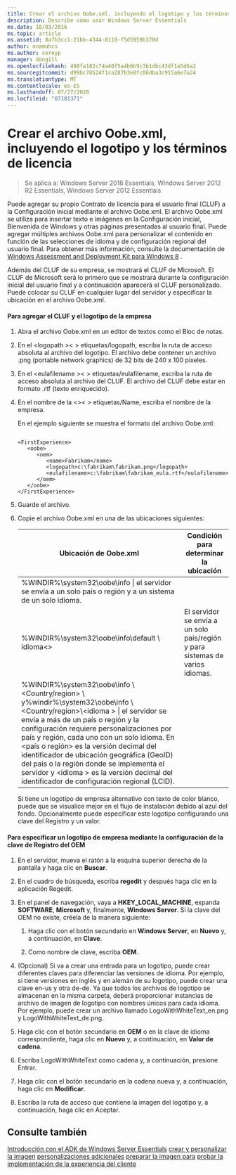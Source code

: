 ```yaml
---
title: Crear el archivo Oobe.xml, incluyendo el logotipo y los términos de licencia
description: Describe cómo usar Windows Server Essentials
ms.date: 10/03/2016
ms.topic: article
ms.assetid: 8a7b3cc1-21bb-4344-8110-f5d5959b370d
author: nnamuhcs
ms.author: coreyp
manager: dongill
ms.openlocfilehash: 498fa182c74a40f5a4b6b9c3b1dbc43df1a5d6a2
ms.sourcegitcommit: d99bc78524f1ca287b3e8fc06dba3c915a6e7a24
ms.translationtype: MT
ms.contentlocale: es-ES
ms.lasthandoff: 07/27/2020
ms.locfileid: "87181371"
---
```

# <a name="create-the-oobexml-file-including-logo-and-eula"></a>Crear el archivo Oobe.xml, incluyendo el logotipo y los términos de licencia

>Se aplica a: Windows Server 2016 Essentials, Windows Server 2012 R2 Essentials, Windows Server 2012 Essentials

Puede agregar su propio Contrato de licencia para el usuario final (CLUF) a la Configuración inicial mediante el archivo Oobe.xml. El archivo Oobe.xml se utiliza para insertar texto e imágenes en la Configuración inicial, Bienvenida de Windows y otras páginas presentadas al usuario final. Puede agregar múltiples archivos Oobe.xml para personalizar el contenido en función de las selecciones de idioma y de configuración regional del usuario final. Para obtener más información, consulte la documentación de [Windows Assessment and Deployment Kit para Windows 8](https://go.microsoft.com/fwlink/?LinkId=248694) .

 Además del CLUF de su empresa, se mostrará el CLUF de Microsoft. El CLUF de Microsoft será lo primero que se mostrará durante la configuración inicial del usuario final y a continuación aparecerá el CLUF personalizado. Puede colocar su CLUF en cualquier lugar del servidor y especificar la ubicación en el archivo Oobe.xml.

#### <a name="to-add-your-company-eula-and-logo"></a>Para agregar el CLUF y el logotipo de la empresa

1. Abra el archivo Oobe.xml en un editor de textos como el Bloc de notas.

2. En el <logopath \>< \> etiquetas/logopath, escriba la ruta de acceso absoluta al archivo del logotipo. El archivo debe contener un archivo .png (portable network graphics) de 32 bits de 240 x 100 píxeles.

3. En el <eulafilename \>< \> etiquetas/eulafilename, escriba la ruta de acceso absoluta al archivo del CLUF. El archivo del CLUF debe estar en formato .rtf (texto enriquecido).

4. En el nombre de la <\>< \> etiquetas/Name, escriba el nombre de la empresa.

    En el ejemplo siguiente se muestra el formato del archivo Oobe.xml:

   ```

   <FirstExperience>
      <oobe>
         <oem>
            <name>Fabrikam</name>
            <logopath>c:\fabrikam\fabrikam.png</logopath>
            <eulafilename>c:\fabrikam\fabrikam_eula.rtf</eulafilename>
         </oem>
      </oobe>
   </FirstExperience>

   ```

5. Guarde el archivo.

6. Copie el archivo Oobe.xml en una de las ubicaciones siguientes:

   |Ubicación de Oobe.xml|Condición para determinar la ubicación|
   |-----------------------|----------------------------------------|
   |%WINDIR%\system32\oobe\info \| el servidor se envía a un solo país o región y a un sistema de un solo idioma.|
   |%WINDIR%\system32\oobe\info\default \\ idioma<\>|El servidor se envía a un solo país/región y para sistemas de varios idiomas.|
   |%WINDIR%\system32\oobe\info \\<Country/region> \ y%windir%\system32\oobe\info \\<Country/region>\\<idioma \> \| el servidor se envía a más de un país o región y la configuración requiere personalizaciones por país y región, cada uno con un solo idioma. En <país o región> es la versión decimal del identificador de ubicación geográfica (GeoID) del país o la región donde se implementa el servidor y <idioma \> es la versión decimal del identificador de configuración regional (LCID).|

   Si tiene un logotipo de empresa alternativo con texto de color blanco, puede que se visualice mejor en el flujo de instalación debido al azul del fondo.  Opcionalmente puede especificar este logotipo configurando una clave del Registro y un valor.

#### <a name="to-specify-a-company-logo-by-setting-the-oem-registry-key"></a>Para especificar un logotipo de empresa mediante la configuración de la clave de Registro del OEM

1.  En el servidor, mueva el ratón a la esquina superior derecha de la pantalla y haga clic en **Buscar**.

2.  En el cuadro de búsqueda, escriba **regedit** y después haga clic en la aplicación Regedit.

3.  En el panel de navegación, vaya a  **HKEY_LOCAL_MACHINE**, expanda **SOFTWARE**, **Microsoft** y, finalmente, **Windows Server**. Si la clave del OEM no existe, créela de la manera siguiente:

    1.  Haga clic con el botón secundario en **Windows Server**, en **Nuevo** y, a continuación, en **Clave**.

    2.  Como nombre de clave, escriba **OEM**.

4.  (Opcional) Si va a crear una entrada para un logotipo, puede crear diferentes claves para diferenciar las versiones de idioma. Por ejemplo, si tiene versiones en inglés y en alemán de su logotipo, puede crear una clave en-us y otra de-de. Ya que todos los archivos de logotipo se almacenan en la misma carpeta, deberá proporcionar instancias de archivo de imagen de logotipo con nombres únicos para cada idioma. Por ejemplo, puede crear un archivo llamado LogoWithWhiteText_en.png y LogoWithWhiteText_de.png.

5.  Haga clic con el botón secundario en **OEM** o en la clave de idioma correspondiente, haga clic en **Nuevo** y, a continuación, en **Valor de cadena**.

6.  Escriba LogoWithWhiteText como cadena y, a continuación, presione Entrar.

7.  Haga clic con el botón secundario en la cadena nueva y, a continuación, haga clic en **Modificar**.

8.  Escriba la ruta de acceso que contiene la imagen del logotipo y, a continuación, haga clic en Aceptar.

## <a name="see-also"></a>Consulte también
 [Introducción con el ADK de Windows Server Essentials](Getting-Started-with-the-Windows-Server-Essentials-ADK.md) [crear y personalizar la imagen](Creating-and-Customizing-the-Image.md) [personalizaciones adicionales](Additional-Customizations.md) [preparar la imagen para](Preparing-the-Image-for-Deployment.md) [probar la implementación de la experiencia del cliente](Testing-the-Customer-Experience.md)
